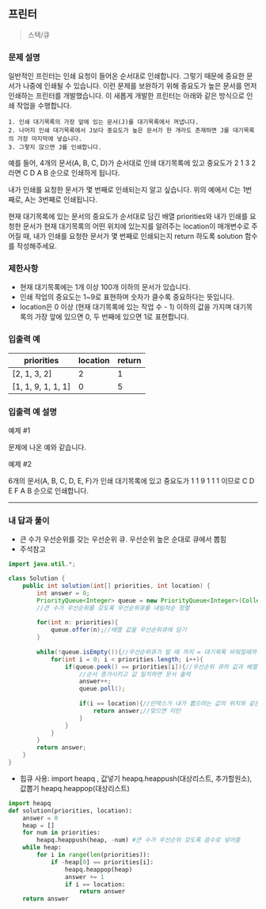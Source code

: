 ## 프린터	

> 스택/큐

### 문제 설명

일반적인 프린터는 인쇄 요청이 들어온 순서대로 인쇄합니다. 그렇기 때문에 중요한 문서가 나중에 인쇄될 수 있습니다. 이런 문제를 보완하기 위해 중요도가 높은 문서를 먼저 인쇄하는 프린터를 개발했습니다. 이 새롭게 개발한 프린터는 아래와 같은 방식으로 인쇄 작업을 수행합니다.

```
1. 인쇄 대기목록의 가장 앞에 있는 문서(J)를 대기목록에서 꺼냅니다.
2. 나머지 인쇄 대기목록에서 J보다 중요도가 높은 문서가 한 개라도 존재하면 J를 대기목록의 가장 마지막에 넣습니다.
3. 그렇지 않으면 J를 인쇄합니다.
```

예를 들어, 4개의 문서(A, B, C, D)가 순서대로 인쇄 대기목록에 있고 중요도가 2 1 3 2 라면 C D A B 순으로 인쇄하게 됩니다.

내가 인쇄를 요청한 문서가 몇 번째로 인쇄되는지 알고 싶습니다. 위의 예에서 C는 1번째로, A는 3번째로 인쇄됩니다.

현재 대기목록에 있는 문서의 중요도가 순서대로 담긴 배열 priorities와 내가 인쇄를 요청한 문서가 현재 대기목록의 어떤 위치에 있는지를 알려주는 location이 매개변수로 주어질 때, 내가 인쇄를 요청한 문서가 몇 번째로 인쇄되는지 return 하도록 solution 함수를 작성해주세요.

### 제한사항

- 현재 대기목록에는 1개 이상 100개 이하의 문서가 있습니다.
- 인쇄 작업의 중요도는 1~9로 표현하며 숫자가 클수록 중요하다는 뜻입니다.
- location은 0 이상 (현재 대기목록에 있는 작업 수 - 1) 이하의 값을 가지며 대기목록의 가장 앞에 있으면 0, 두 번째에 있으면 1로 표현합니다.

### 입출력 예

| priorities         | location | return |
| ------------------ | -------- | ------ |
| [2, 1, 3, 2]       | 2        | 1      |
| [1, 1, 9, 1, 1, 1] | 0        | 5      |

### 입출력 예 설명

예제 #1

문제에 나온 예와 같습니다.

예제 #2

6개의 문서(A, B, C, D, E, F)가 인쇄 대기목록에 있고 중요도가 1 1 9 1 1 1 이므로 C D E F A B 순으로 인쇄합니다.

---

### 내 답과 풀이

- 큰 수가 우선순위를 갖는 우선순위 큐. 우선순위 높은 순대로 큐에서 뽑힘
- 주석참고


```java
import java.util.*;

class Solution {
    public int solution(int[] priorities, int location) {
        int answer = 0;
        PriorityQueue<Integer> queue = new PriorityQueue<Integer>(Collections.reverseOrder());
        //큰 수가 우선순위를 갖도록 우선순위큐를 내림차순 정렬
        
        for(int n: priorities){
            queue.offer(n);//배열 값을 우선순위큐에 담기
        }
        
        while(!queue.isEmpty()){//우선순위큐가 빌 때 까지 = 대기목록 비워질때까지
            for(int i = 0; i < priorities.length; i++){
                if(queue.peek() == priorities[i]){//우선순위 큐의 값과 배열의 값을 비교해서 같으면
					//순서 증가시키고 값 일치하면 문서 출력
                    answer++;
                    queue.poll(); 
                    
                    if(i == location){//인덱스가 내가 뽑으려는 값의 위치와 같은지 확인
                        return answer;//맞으면 리턴
                    }
                }
            }
        }
        return answer;
    }
}
```

- 힙큐 사용: import heapq , 값넣기 heapq.heappush(대상리스트, 추가할원소), 값뽑기 heapq.heappop(대상리스트)

``` python
import heapq
def solution(priorities, location):
    answer = 0
    heap = []
    for num in priorities:
        heapq.heappush(heap, -num) #큰 수가 우선순위 갖도록 음수로 넣어줌
    while heap:
        for i in range(len(priorities)):    
            if -heap[0] == priorities[i]:
                heapq.heappop(heap)
                answer += 1
                if i == location:
                    return answer
    return answer
```



